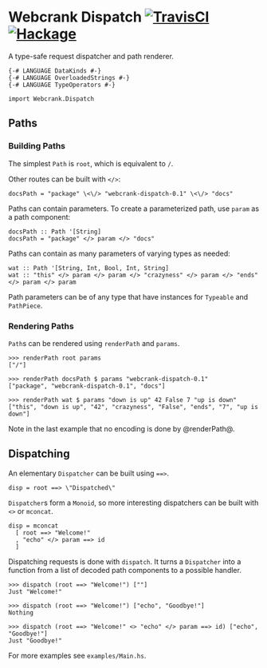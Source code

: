 # Webcrank Dispatch [![TravisCI](https://travis-ci.org/webcrank/webcrank-dispatch.hs.svg)](https://travis-ci.org/webcrank/webcrank-dispatch.hs) [![Hackage](https://img.shields.io/hackage/v/webcrank-dispatch.svg?style=flat)](https://hackage.haskell.org/package/webcrank-dispatch)

A type-safe request dispatcher and path renderer.

```
{-# LANGUAGE DataKinds #-}
{-# LANGUAGE OverloadedStrings #-}
{-# LANGUAGE TypeOperators #-}

import Webcrank.Dispatch
```

## Paths
### Building Paths

The simplest `Path` is `root`, which is equivalent to `/`.

Other routes can be built with `</>`:

```
docsPath = "package" \<\/> "webcrank-dispatch-0.1" \<\/> "docs"
```

Paths can contain parameters. To create a parameterized path, use
`param` as a path component:

```
docsPath :: Path '[String]
docsPath = "package" </> param </> "docs"
```

Paths can contain as many parameters of varying types as needed:

```
wat :: Path '[String, Int, Bool, Int, String]
wat :: "this" </> param </> param </> "crazyness" </> param </> "ends" </> param </> param
```

Path parameters can be of any type that have instances for `Typeable` and `PathPiece`.

### Rendering Paths

`Path`s can be rendered using `renderPath` and
`params`.

```
>>> renderPath root params
["/"]
```

```
>>> renderPath docsPath $ params "webcrank-dispatch-0.1"
["package", "webcrank-dispatch-0.1", "docs"]
```

```
>>> renderPath wat $ params "down is up" 42 False 7 "up is down"
["this", "down is up", "42", "crazyness", "False", "ends", "7", "up is down"]
```

Note in the last example that no encoding is done by @renderPath@.

## Dispatching

An elementary `Dispatcher` can be built using `==>`.

```
disp = root ==> \"Dispatched\"
```

`Dispatcher`s form a `Monoid`, so more interesting dispatchers can
be built with `<>` or `mconcat`.

```
disp = mconcat
  [ root ==> "Welcome!"
  , "echo" </> param ==> id
  ]
```

Dispatching requests is done with `dispatch`. It turns a
`Dispatcher` into a function from a list of decoded path components
to a possible handler.

```
>>> dispatch (root ==> "Welcome!") [""]
Just "Welcome!"
```

```
>>> dispatch (root ==> "Welcome!") ["echo", "Goodbye!"]
Nothing
```

```
>>> dispatch (root ==> "Welcome!" <> "echo" </> param ==> id) ["echo", "Goodbye!"]
Just "Goodbye!"
```

For more examples see `examples/Main.hs`.
